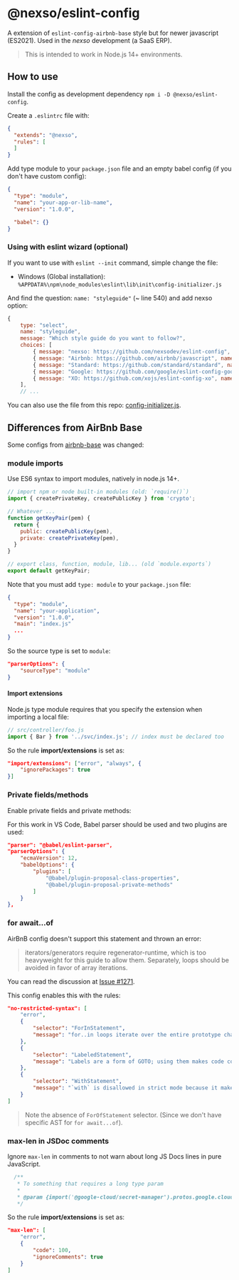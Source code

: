 # @nexso/eslint-config

A extension of `eslint-config-airbnb-base` style but for newer javascript (ES2021).
Used in the _nexso_ development (a SaaS ERP).

> This is intended to work in Node.js 14+ environments.

## How to use

Install the config as development dependency `npm i -D @nexso/eslint-config`.

Create a `.eslintrc` file with:

```json
{
  "extends": "@nexso",
  "rules": [
  ]
}
```

Add type module to your `package.json` file and an empty babel config (if you don't have custom config):

```json
{
  "type": "module",
  "name": "your-app-or-lib-name",
  "version": "1.0.0",

  "babel": {}
}
```

### Using with eslint wizard (optional)

If you want to use with `eslint --init` command, simple change the file:

* Windows (Global installation):
  `%APPDATA%\npm\node_modules\eslint\lib\init\config-initializer.js`

And find the question: `name: "styleguide"` (~ line 540) and add nexso option:

```javascript
{
    type: "select",
    name: "styleguide",
    message: "Which style guide do you want to follow?",
    choices: [
        { message: "nexso: https://github.com/nexsodev/eslint-config", name: "@nexso/eslint-config" }, // This
        { message: "Airbnb: https://github.com/airbnb/javascript", name: "airbnb" },
        { message: "Standard: https://github.com/standard/standard", name: "standard" },
        { message: "Google: https://github.com/google/eslint-config-google", name: "google" },
        { message: "XO: https://github.com/xojs/eslint-config-xo", name: "xo" }
    ],
    // ...
```

You can also use the file from this repo: [config-initializer.js](config-initializer.js).

## Differences from AirBnb Base

Some configs from [airbnb-base](https://www.npmjs.com/package/eslint-config-airbnb-base) was changed:

### module imports

Use ES6 syntax to import modules, natively in node.js 14+.

```javascript
// import npm or node built-in modules (old: `require()`)
import { createPrivateKey, createPublicKey } from 'crypto';

// Whatever ...
function getKeyPair(pem) {
  return {
    public: createPublicKey(pem),
    private: createPrivateKey(pem),
  }
}

// export class, function, module, lib... (old `module.exports`)
export default getKeyPair;
```

Note that you must add `type: module` to your `package.json` file:

```json
{
  "type": "module",
  "name": "your-application",
  "version": "1.0.0",
  "main": "index.js"
  ...
}
```

So the source type is set to `module`:

```json
"parserOptions": {
    "sourceType": "module"
}
```

#### Import extensions

Node.js type module requires that you specify the extension when importing a local file:

```javascript
// src/controller/foo.js
import { Bar } from '../svc/index.js'; // index must be declared too
```

So the rule **import/extensions** is set as:

```json
"import/extensions": ["error", "always", {
    "ignorePackages": true
}]
```

### Private fields/methods

Enable private fields and private methods:

For this work in VS Code, Babel parser should be used and two plugins are used:

```json
"parser": "@babel/eslint-parser",
"parserOptions": {
    "ecmaVersion": 12,
    "babelOptions": {
        "plugins": [
            "@babel/plugin-proposal-class-properties",
            "@babel/plugin-proposal-private-methods"
        ]
    }
},
```

### for await...of

AirBnB config doesn't support this statement and thrown an error:

> iterators/generators require regenerator-runtime, which is too heavyweight for this guide to allow them. Separately, loops should be avoided in favor of array iterations.

You can read the discussion at [Issue #1271](https://github.com/airbnb/javascript/issues/1271).

This config enables this with the rules:

```json
"no-restricted-syntax": [
    "error",
    {
        "selector": "ForInStatement",
        "message": "for..in loops iterate over the entire prototype chain, which is virtually never what you want. Use Object.{keys,values,entries}, and iterate over the resulting array."
    },
    {
        "selector": "LabeledStatement",
        "message": "Labels are a form of GOTO; using them makes code confusing and hard to maintain and understand."
    },
    {
        "selector": "WithStatement",
        "message": "`with` is disallowed in strict mode because it makes code impossible to predict and optimize."
    }
]
```

> Note the absence of `ForOfStatement` selector. (Since we don't have specific AST for `for await...of`).

### max-len in JSDoc comments

Ignore `max-len` in comments to not warn about long JS Docs lines in pure JavaScript.

```javascript
  /**
   * To something that requires a long type param
   *
   * @param {import('@google-cloud/secret-manager').protos.google.cloud.secretmanager.v1.SecretVersion} secret The secret payload
   */
```

So the rule **import/extensions** is set as:

```json
"max-len": [
    "error",
    { 
        "code": 100,
        "ignoreComments": true 
    }
]
```
